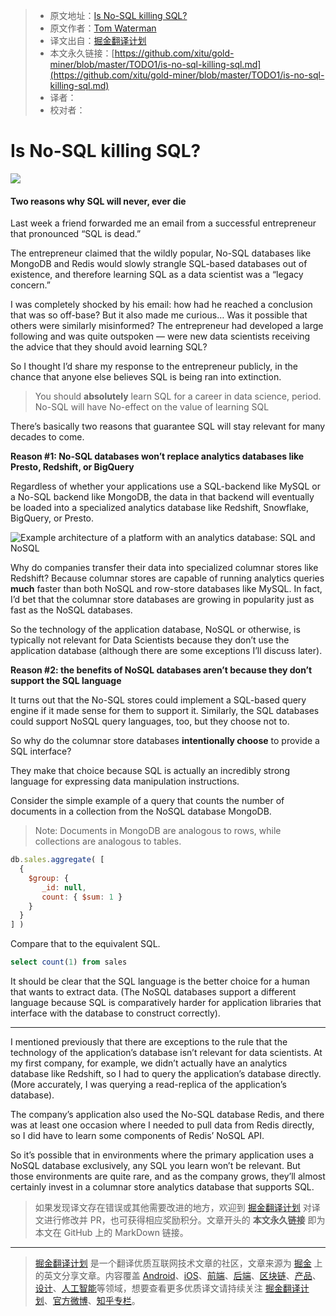 > * 原文地址：[Is No-SQL killing SQL?](https://towardsdatascience.com/is-no-sql-killing-sql-3b0daff69ea)
> * 原文作者：[Tom Waterman](https://medium.com/@tjwaterman99)
> * 译文出自：[掘金翻译计划](https://github.com/xitu/gold-miner)
> * 本文永久链接：[https://github.com/xitu/gold-miner/blob/master/TODO1/is-no-sql-killing-sql.md](https://github.com/xitu/gold-miner/blob/master/TODO1/is-no-sql-killing-sql.md)
> * 译者：
> * 校对者：

# Is No-SQL killing SQL?

![](https://cdn-images-1.medium.com/max/2688/1*b5c0bA8yVQ7Zeli-6nrXHA.png)

#### Two reasons why SQL will never, ever die

Last week a friend forwarded me an email from a successful entrepreneur that pronounced “SQL is dead.”

The entrepreneur claimed that the wildly popular, No-SQL databases like MongoDB and Redis would slowly strangle SQL-based databases out of existence, and therefore learning SQL as a data scientist was a “legacy concern.”

I was completely shocked by his email: how had he reached a conclusion that was so off-base? But it also made me curious… Was it possible that others were similarly misinformed? The entrepreneur had developed a large following and was quite outspoken — were new data scientists receiving the advice that they should avoid learning SQL?

So I thought I’d share my response to the entrepreneur publicly, in the chance that anyone else believes SQL is being ran into extinction.

> You should **absolutely** learn SQL for a career in data science, period. No-SQL will have No-effect on the value of learning SQL

There’s basically two reasons that guarantee SQL will stay relevant for many decades to come.

**Reason #1: No-SQL databases won’t replace analytics databases like Presto, Redshift, or BigQuery**

Regardless of whether your applications use a SQL-backend like MySQL or a No-SQL backend like MongoDB, the data in that backend will eventually be loaded into a specialized analytics database like Redshift, Snowflake, BigQuery, or Presto.

![Example architecture of a platform with an analytics database: SQL and NoSQL](https://cdn-images-1.medium.com/max/3104/1*LBVLAfUu29FwbYCFF0vRCg.png)

Why do companies transfer their data into specialized columnar stores like Redshift? Because columnar stores are capable of running analytics queries **much** faster than both NoSQL and row-store databases like MySQL. In fact, I’d bet that the columnar store databases are growing in popularity just as fast as the NoSQL databases.

So the technology of the application database, NoSQL or otherwise, is typically not relevant for Data Scientists because they don’t use the application database (although there are some exceptions I’ll discuss later).

**Reason #2: the benefits of NoSQL databases aren’t because they don’t support the SQL language**

It turns out that the No-SQL stores could implement a SQL-based query engine if it made sense for them to support it. Similarly, the SQL databases could support NoSQL query languages, too, but they choose not to.

So why do the columnar store databases **intentionally choose** to provide a SQL interface?

They make that choice because SQL is actually an incredibly strong language for expressing data manipulation instructions.

Consider the simple example of a query that counts the number of documents in a collection from the NoSQL database MongoDB.

> Note: Documents in MongoDB are analogous to rows, while collections are analogous to tables.

```js
db.sales.aggregate( [
  {
    $group: {
       _id: null,
       count: { $sum: 1 }
    }
  }
] )
```

Compare that to the equivalent SQL.

```sql
select count(1) from sales
```

It should be clear that the SQL language is the better choice for a human that wants to extract data. (The NoSQL databases support a different language because SQL is comparatively harder for application libraries that interface with the database to construct correctly).

---

I mentioned previously that there are exceptions to the rule that the technology of the application’s database isn’t relevant for data scientists. At my first company, for example, we didn’t actually have an analytics database like Redshift, so I had to query the application’s database directly. (More accurately, I was querying a read-replica of the application’s database).

The company’s application also used the No-SQL database Redis, and there was at least one occasion where I needed to pull data from Redis directly, so I did have to learn some components of Redis’ NoSQL API.

So it’s possible that in environments where the primary application uses a NoSQL database exclusively, any SQL you learn won’t be relevant. But those environments are quite rare, and as the company grows, they’ll almost certainly invest in a columnar store analytics database that supports SQL.

> 如果发现译文存在错误或其他需要改进的地方，欢迎到 [掘金翻译计划](https://github.com/xitu/gold-miner) 对译文进行修改并 PR，也可获得相应奖励积分。文章开头的 **本文永久链接** 即为本文在 GitHub 上的 MarkDown 链接。

---

> [掘金翻译计划](https://github.com/xitu/gold-miner) 是一个翻译优质互联网技术文章的社区，文章来源为 [掘金](https://juejin.im) 上的英文分享文章。内容覆盖 [Android](https://github.com/xitu/gold-miner#android)、[iOS](https://github.com/xitu/gold-miner#ios)、[前端](https://github.com/xitu/gold-miner#前端)、[后端](https://github.com/xitu/gold-miner#后端)、[区块链](https://github.com/xitu/gold-miner#区块链)、[产品](https://github.com/xitu/gold-miner#产品)、[设计](https://github.com/xitu/gold-miner#设计)、[人工智能](https://github.com/xitu/gold-miner#人工智能)等领域，想要查看更多优质译文请持续关注 [掘金翻译计划](https://github.com/xitu/gold-miner)、[官方微博](http://weibo.com/juejinfanyi)、[知乎专栏](https://zhuanlan.zhihu.com/juejinfanyi)。

